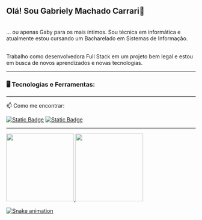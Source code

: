 ## Olá! Sou Gabriely Machado Carrari👋

<br>
... ou apenas Gaby para os mais íntimos. Sou técnica em informática e atualmente estou cursando um Bacharelado em Sistemas de Informação.

<br>Trabalho como desenvolvedora Full Stack em um projeto bem legal e estou em busca de novos aprendizados e novas tecnologias. 
<hr>

### 🖥️ Tecnologias e Ferramentas:

<hr>

📫 Como me encontrar:

[![Static Badge](https://img.shields.io/badge/Gabriely%20Carrari-%230A66C2?logo=linkedIn&link=https%3A%2F%2Fwww.linkedin.com%2Fin%2Fgabriely-carrari%2F)](https://www.linkedin.com/in/gabriely-carrari/)
[![Static Badge](https://img.shields.io/badge/gabrielycarrari%40gmail.com-%23EA4335?logo=gmail&logoColor=white&link=mailto%3Agabrielycarrari%40gmail.com)](mailto:gabrielycarrari@gmail.com)

<hr>
<div>
<a href="https://github.com/gabrielycarrari">
<img loading="lazy" height="180em" src="https://github-readme-stats.vercel.app/api/top-langs/?username=gabrielycarrari&layout=compact&langs_count=7&theme=dracula"/>
<img loading="lazy" height="180em" src="https://github-readme-stats.vercel.app/api?username=gabrielycarrari&show_icons=true&theme=dracula&include_all_commits=true&count_private=true"/>
</div>

![Snake animation](https://raw.githubusercontent.com/gabrielycarrari/gabrielycarrari/output/github-contribution-grid-snake-dark.svg)
<!--
**gabrielycarrari/gabrielycarrari** is a ✨ _special_ ✨ repository because its `README.md` (this file) appears on your GitHub profile.

Here are some ideas to get you started:

- 🔭 I’m currently working on ...
- 🌱 I’m currently learning ...
- 👯 I’m looking to collaborate on ...
- 🤔 I’m looking for help with ...
- 💬 Ask me about ...
-  How to reach me: ...
- 😄 Pronouns: ...
- ⚡ Fun fact: ...
-->
